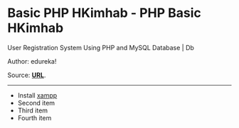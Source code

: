 # Basic PHP HKimhab - PHP Basic HKimhab 

User Registration System Using PHP and MySQL Database | Db 

Author: edureka!

Source: **[URL](https://www.youtube.com/watch?v=qjwc8ScTHnY)**.

___

- Install [xampp](https://www.apachefriends.org/download.html "Web Service to Test PHP | Other in Local")
- Second item
- Third item
- Fourth item